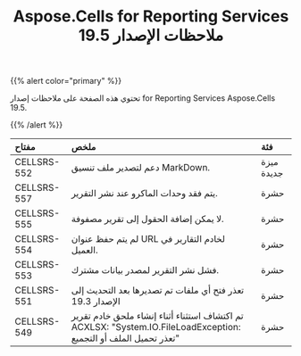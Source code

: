 ﻿---
title: Aspose.Cells for Reporting Services 19.5 ملاحظات الإصدار
type: docs
weight: 20
url: /ar/reportingservices/aspose-cells-for-reporting-services-19-5-release-notes/
---
{{% alert color="primary" %}} 

تحتوي هذه الصفحة على ملاحظات إصدار for Reporting Services Aspose.Cells 19.5.

{{% /alert %}} 

|**مفتاح**|**ملخص**|**فئة**|
|:- |:- |:- |
|CELLSRS-552|دعم لتصدير ملف تنسيق MarkDown.|ميزة جديدة|
|CELLSRS-557|يتم فقد وحدات الماكرو عند نشر التقرير.|حشرة|
|CELLSRS-555|لا يمكن إضافة الحقول إلى تقرير مصفوفة.|حشرة|
|CELLSRS-554|لم يتم حفظ عنوان URL لخادم التقارير في العميل.|حشرة|
|CELLSRS-553|فشل نشر التقرير لمصدر بيانات مشترك.|حشرة|
|CELLSRS-551|تعذر فتح أي ملفات تم تصديرها بعد التحديث إلى الإصدار 19.3|حشرة|
|CELLSRS-549|تم اكتشاف استثناء أثناء إنشاء ملحق خادم تقرير ACXLSX: "System.IO.FileLoadException: تعذر تحميل الملف أو التجميع"|حشرة|

